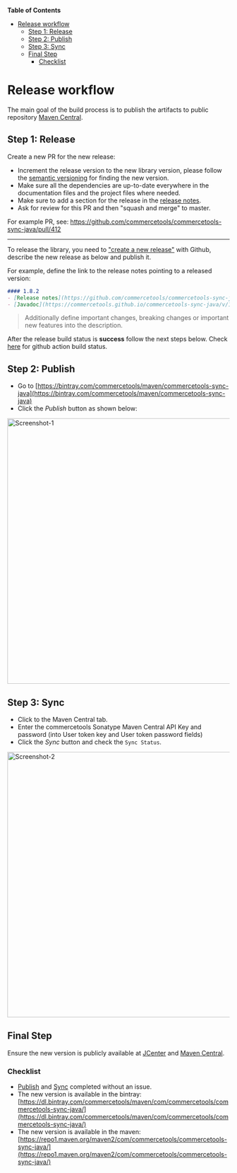 <!-- START doctoc generated TOC please keep comment here to allow auto update -->
<!-- DON'T EDIT THIS SECTION, INSTEAD RE-RUN doctoc TO UPDATE -->
**Table of Contents** 

- [Release workflow](#release-workflow)
  - [Step 1: Release](#step-1-release)
  - [Step 2: Publish](#step-2-publish)
  - [Step 3: Sync](#step-3-sync)
  - [Final Step](#final-step)
    - [Checklist](#checklist)

<!-- END doctoc generated TOC please keep comment here to allow auto update -->

# Release workflow

The main goal of the build process is to publish the artifacts to public repository [Maven Central](https://mvnrepository.com/artifact/com.commercetools/commercetools-sync-java).
     
## Step 1: Release

Create a new PR for the new release: 
- Increment the release version to the new library version, please follow the [semantic versioning](https://semver.org/) for finding the new version.
- Make sure all the dependencies are up-to-date everywhere in the documentation files and the project files where needed.
- Make sure to add a section for the release in the [release notes](/docs/RELEASE_NOTES.md). 
- Ask for review for this PR and then "squash and merge" to master.

For example PR, see: https://github.com/commercetools/commercetools-sync-java/pull/412

------
    
To release the library, you need to ["create a new release"](https://github.com/commercetools/commercetools-sync-java/releases/new) with Github, 
describe the new release as below and publish it. 

For example, define the link to the release notes pointing to a released version:
```markdown
#### 1.8.2
- [Release notes](https://github.com/commercetools/commercetools-sync-java/blob/master/docs/RELEASE_NOTES.md#182----april-30-2020)
- [Javadoc](https://commercetools.github.io/commercetools-sync-java/v/1.8.2/)
```

> Additionally define important changes, breaking changes or important new features into the description.

After the release build status is **success** follow the next steps below. Check [here](https://github.com/commercetools/commercetools-sync-java/actions?query=workflow%3ADEPLOY)
 for github action build status.

## Step 2: Publish

- Go to [https://bintray.com/commercetools/maven/commercetools-sync-java](https://bintray.com/commercetools/maven/commercetools-sync-java)
- Click the _Publish_ button as shown below:

<img width="600" alt="Screenshot-1" src="https://user-images.githubusercontent.com/3469524/86367568-671ad600-bc7c-11ea-84e9-786f9f850d96.png">

## Step 3: Sync

- Click to the Maven Central tab.
- Enter the commercetools Sonatype Maven Central API Key and password (into User token key and User token password fields)
- Click the _Sync_ button and check the `Sync Status`. 

<img width="600" alt="Screenshot-2" src="https://user-images.githubusercontent.com/3469524/86331559-906e3e80-bc49-11ea-9390-e813bc12c163.png">

## Final Step

Ensure the new version is publicly available at [JCenter](https://bintray.com/commercetools/maven/commercetools-sync-java) and [Maven Central](https://mvnrepository.com/artifact/com.commercetools/commercetools-sync-java). 

### Checklist 

- [Publish](#step-2-publish) and [Sync](#step-3-sync) completed without an issue.
- The new version is available in the bintray: [https://dl.bintray.com/commercetools/maven/com/commercetools/commercetools-sync-java/](https://dl.bintray.com/commercetools/maven/com/commercetools/commercetools-sync-java/)
- The new version is available in the maven: [https://repo1.maven.org/maven2/com/commercetools/commercetools-sync-java/](https://repo1.maven.org/maven2/com/commercetools/commercetools-sync-java/)
